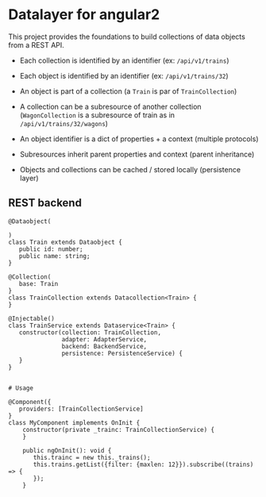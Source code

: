 Datalayer for angular2
======================

This project provides the foundations to build collections of data objects from a REST API.
 

- Each collection is identified by an identifier (ex: `/api/v1/trains`)
- Each object is identified by an identifier (ex: `/api/v1/trains/32`)
- An object is part of a collection (a `Train` is par of `TrainCollection`)
- A collection can be a subresource of another collection (`WagonCollection` is a subresource of train as in
 `/api/v1/trains/32/wagons`)
 
 
 - An object identifier is a dict of properties + a context (multiple protocols)
 - Subresources inherit parent properties and context (parent inheritance)
 - Objects and collections can be cached / stored locally (persistence layer)
 
 
 ## REST backend
 
 ```
 @Dataobject(
    
 )
 class Train extends Dataobject {
    public id: number;
    public name: string;
 }

 @Collection(
    base: Train
 }
 class TrainCollection extends Datacollection<Train> {
 }
 
 @Injectable()
 class TrainService extends Dataservice<Train> {
    constructor(collection: TrainCollection,
                adapter: AdapterService,
                backend: BackendService,
                persistence: PersistenceService) {
    }
 }
 
 
 # Usage
 
 @Component({
    providers: [TrainCollectionService]
 }
 class MyComponent implements OnInit {
     constructor(private _trainc: TrainCollectionService) {
     }
     
     public ngOnInit(): void {
        this.trainc = new this._trains();
        this.trains.getList({filter: {maxlen: 12}}).subscribe((trains) => {
        });
     }
 ```
 
 
 
 
 
 
 

